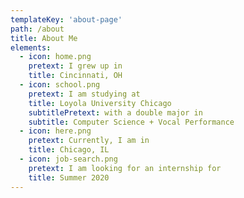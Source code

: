 ```yaml
---
templateKey: 'about-page'
path: /about
title: About Me
elements:
  - icon: home.png
    pretext: I grew up in
    title: Cincinnati, OH
  - icon: school.png
    pretext: I am studying at
    title: Loyola University Chicago
    subtitlePretext: with a double major in
    subtitle: Computer Science + Vocal Performance
  - icon: here.png
    pretext: Currently, I am in
    title: Chicago, IL
  - icon: job-search.png
    pretext: I am looking for an internship for
    title: Summer 2020
---
```

